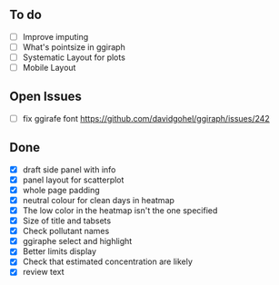 ## To do

- [ ] Improve imputing
- [ ] What's pointsize in ggiraph
- [ ] Systematic Layout for plots
- [ ] Mobile Layout

## Open Issues

- [ ] fix ggirafe font https://github.com/davidgohel/ggiraph/issues/242

## Done

- [x] draft side panel with info
- [x] panel layout for scatterplot
- [x] whole page padding
- [x] neutral colour for clean days in heatmap
- [x] The low color in the heatmap isn't the one specified
- [x] Size of title and tabsets
- [x] Check pollutant names
- [x] ggiraphe select and highlight
- [x] Better limits display
- [x] Check that estimated concentration are likely
- [x] review text 